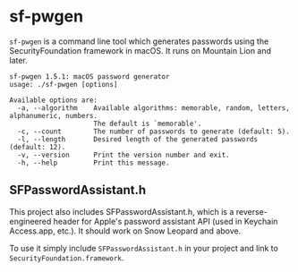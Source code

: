 # sf-pwgen

`sf-pwgen` is a command line tool which generates passwords using the
SecurityFoundation framework in macOS. It runs on Mountain Lion and later.

    sf-pwgen 1.5.1: macOS password generator
    usage: ./sf-pwgen [options]

    Available options are:
      -a, --algorithm    Available algorithms: memorable, random, letters, alphanumeric, numbers.
                         The default is `memorable'.
      -c, --count        The number of passwords to generate (default: 5).
      -l, --length       Desired length of the generated passwords (default: 12).
      -v, --version      Print the version number and exit.
      -h, --help         Print this message.


## SFPasswordAssistant.h
This project also includes SFPasswordAssistant.h, which is a
reverse-engineered header for Apple's password assistant API
(used in Keychain Access.app, etc.). It should work on Snow Leopard
and above.

To use it simply include `SFPasswordAssistant.h` in your project
and link to `SecurityFoundation.framework`.
